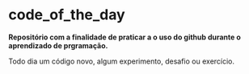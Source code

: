# code_of_the_day

**Repositório com a finalidade de praticar a o uso do github durante o aprendizado de prgramação.**

Todo dia um código novo, algum experimento, desafio ou exercício. 
